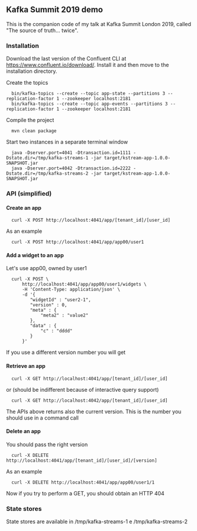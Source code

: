 ## Kafka Summit 2019 demo

This is the companion code of my talk at Kafka Summit London 2019, called "The source of truth... twice".

### Installation

Download the last version of the Confluent CLI at https://www.confluent.io/download/. 
Install it and then move to the installation directory. 

Create the topics

      bin/kafka-topics --create --topic app-state --partitions 3 --replication-factor 1 --zookeeper localhost:2181
      bin/kafka-topics --create --topic app-events --partitions 3 --replication-factor 1 --zookeeper localhost:2181

Compile the project

      mvn clean package
             
Start two instances in a separate terminal window

      java -Dserver.port=4041 -Dtransaction.id=1111 -Dstate.dir=/tmp/kafka-streams-1 -jar target/kstream-app-1.0.0-SNAPSHOT.jar
      java -Dserver.port=4042 -Dtransaction.id=2222 -Dstate.dir=/tmp/kafka-streams-2 -jar target/kstream-app-1.0.0-SNAPSHOT.jar
      
### API (simplified)
            
#### Create an app
            
      curl -X POST http://localhost:4041/app/[tenant_id]/[user_id]

As an example

      curl -X POST http://localhost:4041/app/app00/user1

#### Add a widget to an app
           
Let's use app00, owned by user1

      curl -X POST \
          http://localhost:4041/app/app00/user1/widgets \
          -H 'Content-Type: application/json' \
          -d '{
	         "widgetId" : "user2-1",
	         "version" : 0,
	         "meta" : {
		         "meta2" : "value2"	
	         },
	         "data" : {
		         "c" : "dddd"
	         }
          }'

If you use a different version number you will get

#### Retrieve an app

      curl -X GET http://localhost:4041/app/[tenant_id]/[user_id]
      
or (should be indifferent because of interactive query support)

      curl -X GET http://localhost:4042/app/[tenant_id]/[user_id]

The APIs above returns also the current version. This is the number you should use in a command call

#### Delete an app

You should pass the right version

      curl -X DELETE http://localhost:4041/app/[tenant_id]/[user_id]/[version]

As an example

      curl -X DELETE http://localhost:4041/app/app00/user1/1

Now if you try to perform a GET, you should obtain an HTTP 404

### State stores
      
State stores are available in /tmp/kafka-streams-1 e /tmp/kafka-streams-2
